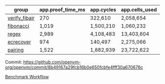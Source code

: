 | group | app.proof_time_ms | app.cycles | app.cells_used | leaf.proof_time_ms | leaf.cycles | leaf.cells_used |
| -- | -- | -- | -- | -- | -- | -- |
| [verify_fibair](https://github.com/openvm-org/openvm/blob/benchmark-results/benchmarks-pr/2126/verify_fibair-8b49167a29fcb16b0e650fcbfe4fff30a670676c.md) | 270 |  322,610 |  2,058,654 |- | - | - |
| [fibonacci](https://github.com/openvm-org/openvm/blob/benchmark-results/benchmarks-pr/2126/fibonacci-8b49167a29fcb16b0e650fcbfe4fff30a670676c.md) | 1,019 |  1,500,210 |  1,060,232 |- | - | - |
| [regex](https://github.com/openvm-org/openvm/blob/benchmark-results/benchmarks-pr/2126/regex-8b49167a29fcb16b0e650fcbfe4fff30a670676c.md) | 2,989 |  4,108,483 |  13,403,604 |- | - | - |
| [ecrecover](https://github.com/openvm-org/openvm/blob/benchmark-results/benchmarks-pr/2126/ecrecover-8b49167a29fcb16b0e650fcbfe4fff30a670676c.md) | 974 |  140,497 |  2,275,066 |- | - | - |
| [pairing](https://github.com/openvm-org/openvm/blob/benchmark-results/benchmarks-pr/2126/pairing-8b49167a29fcb16b0e650fcbfe4fff30a670676c.md) | 1,522 |  1,882,939 |  23,722,622 |- | - | - |


Commit: https://github.com/openvm-org/openvm/commit/8b49167a29fcb16b0e650fcbfe4fff30a670676c

[Benchmark Workflow](https://github.com/openvm-org/openvm/actions/runs/17513212995)
